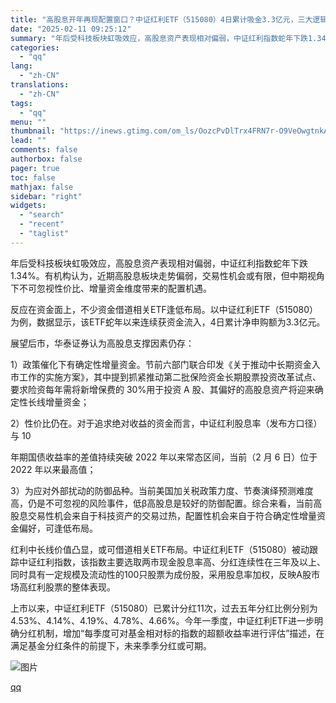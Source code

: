 ```yaml
---
title: "高股息开年再现配置窗口？中证红利ETF（515080）4日累计吸金3.3亿元，三大逻辑支撑中长期趋势"
date: "2025-02-11 09:25:12"
summary: "年后受科技板块虹吸效应，高股息资产表现相对偏弱，中证红利指数蛇年下跌1.34%。有机构认为，近期高股..."
categories:
  - "qq"
lang:
  - "zh-CN"
translations:
  - "zh-CN"
tags:
  - "qq"
menu: ""
thumbnail: "https://inews.gtimg.com/om_ls/OozcPvDlTrx4FRN7r-O9VeOwgtnkAlSB5rCYd5HHtFzlIAA_640360/0"
lead: ""
comments: false
authorbox: false
pager: true
toc: false
mathjax: false
sidebar: "right"
widgets:
  - "search"
  - "recent"
  - "taglist"
---
```


年后受科技板块虹吸效应，高股息资产表现相对偏弱，中证红利指数蛇年下跌1.34%。有机构认为，近期高股息板块走势偏弱，交易性机会或有限，但中期视角下不可忽视性价比、增量资金维度带来的配置机遇。

反应在资金面上，不少资金借道相关ETF逢低布局。以中证红利ETF（515080）为例，数据显示，该ETF蛇年以来连续获资金流入，4日累计净申购额为3.3亿元。

展望后市，华泰证券认为高股息支撑因素仍存：

1）政策催化下有确定性增量资金。节前六部门联合印发《关于推动中长期资金入市工作的实施方案》，其中提到抓紧推动第二批保险资金长期股票投资改革试点、要求险资每年需将新增保费的 30%用于投资 A 股、其偏好的高股息资产将迎来确定性长线增量资金；

2）性价比仍在。对于追求绝对收益的资金而言，中证红利股息率（发布方口径）与 10

年期国债收益率的差值持续突破 2022 年以来常态区间，当前（2 月 6 日）位于 2022 年以来最高值；

3）为应对外部扰动的防御品种。当前美国加关税政策力度、节奏演绎预测难度高，仍是不可忽视的风险事件，低β高股息是较好的防御配置。综合来看，当前高股息交易性机会来自于科技资产的交易过热，配置性机会来自于符合确定性增量资金偏好，可逢低布局。

红利中长线价值凸显，或可借道相关ETF布局。中证红利ETF（515080）被动跟踪中证红利指数，该指数主要选取两市现金股息率高、分红连续性在三年及以上、同时具有一定规模及流动性的100只股票为成份股，采用股息率加权，反映A股市场高红利股票的整体表现。

上市以来，中证红利ETF（515080）已累计分红11次，过去五年分红比例分别为4.53%、4.14%、4.19%、4.78%、4.66%。今年一季度，中证红利ETF进一步明确分红机制，增加“每季度可对基金相对标的指数的超额收益率进行评估”描述，在满足基金分红条件的前提下，未来季季分红或可期。

![图片](https://inews.gtimg.com/om_bt/OR9Rxp-rq_KgaiB3wtlr1-lD1N-NJ7h0KytP_ohnkEp0YAA/641)

[qq](https://new.qq.com/rain/a/20250211A01XDY00)

